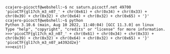 	ccajero-picoctf@webshell:~$ nc saturn.picoctf.net 49700
	'picoCTF{gl17ch_m3_n07_' + chr(0x61) + chr(0x34) + chr(0x33) + chr(0x39) + chr(0x32) + chr(0x64) + chr(0x32) + chr(0x65) + '}'
	ccajero-picoctf@webshell:~$ python
	Python 3.10.6 (main, Aug 10 2022, 11:40:04) [GCC 11.3.0] on linux
	Type "help", "copyright", "credits" or "license" for more information.
	>>>'picoCTF{gl17ch_m3_n07_' + chr(0x61) + chr(0x34) + chr(0x33) + chr(0x39) + chr(0x32) + chr(0x64) + chr(0x32) + chr(0x65) + '}'
	'picoCTF{gl17ch_m3_n07_a4392d2e}'
	>>>exit()
